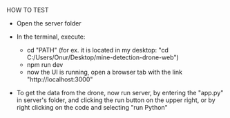 HOW TO TEST

- Open the server folder
- In the terminal, execute:
    + cd "PATH" (for ex. it is located in my desktop: "cd C:/Users/Onur/Desktop/mine-detection-drone-web")
    + npm run dev
    + now the UI is running, open a browser tab with the link "http://localhost:3000"

- To get the data from the drone, now run server, by entering the "app.py" in server's folder, and clicking the run button on the upper right, or by right clicking on the code and selecting "run Python"
